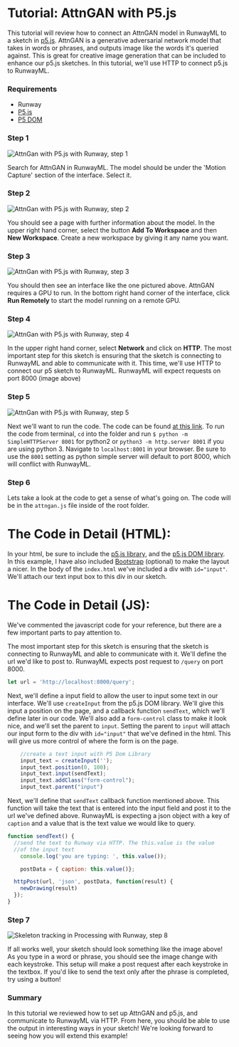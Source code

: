 # Tutorial: AttnGAN with P5.js

This tutorial will review how to connect an AttnGAN model in RunwayML to a sketch in [p5.js](https://p5js.org/). AttnGAN is a generative adversarial network model that takes in words or phrases, and outputs image like the words it's queried against. This is great for creative image generation that can be included to enhance our p5.js sketches. In this tutorial, we'll use HTTP to connect p5.js to RunwayML.

### Requirements

- Runway
- [P5.js](https://p5js.org/download/)
- [P5 DOM](https://p5js.org/reference/#/libraries/p5.dom)

### Step 1

![AttnGan with P5.js with Runway, step 1](assets/images/tutorials/tutorial_p5_attngan/selection.png)

Search for AttnGAN in RunwayML. The model should be under the 'Motion Capture' section of the interface. Select it.

### Step 2

![AttnGan with P5.js with Runway, step 2](assets/images/tutorials/tutorial_p5_attngan/info.png)

You should see a page with further information about the model. In the upper right hand corner, select the button **Add To Workspace** and then **New Workspace**. Create a new workspace by giving it any name you want.

### Step 3

![AttnGan with P5.js with Runway, step 3](assets/images/tutorials/tutorial_p5_attngan/interface.png)

You should then see an interface like the one pictured above. AttnGAN requires a GPU to run. In the bottom right hand corner of the interface, click **Run Remotely** to start the model running on a remote GPU.

### Step 4

![AttnGan with P5.js with Runway, step 4](assets/images/tutorials/tutorial_p5_attngan/port.png)

In the upper right hand corner, select **Network** and click on **HTTP**. The most important step for this sketch is ensuring that the sketch is connecting to RunwayML and able to communicate with it. This time, we'll use HTTP to connect our p5 sketch to RunwayML. RunwayML will expect requests on port 8000 (image above)

### Step 5

![AttnGan with P5.js with Runway, step 5](assets/images/tutorials/tutorial_p5_attngan/code.png)

Next we'll want to run the code. The code can be found [at this link](https://github.com/runwayml/p5js/tree/master/AttnGAN). To run the code from terminal, `cd` into the folder and run `$ python -m SimpleHTTPServer 8001`  for python2  or  `python3 -m http.server 8001` if you are using python 3. Navigate to `localhost:8001` in your browser. Be sure to use the `8001` setting as python simple server will default to port 8000, which will conflict with RunwayML.

### Step 6

Lets take a look at the code to get a sense of what's going on. The code will be in the `attngan.js` file inside of the root folder.

# The Code in Detail (HTML):
In your html, be sure to include the [p5.js library](https://p5js.org/download/), and the [p5.js DOM library](https://p5js.org/reference/#/libraries/p5.dom). In this example, I have also included [Bootstrap](https://getbootstrap.com/) (optional) to make the layout a nicer. In the body of the `index.html` we've included a div with `id="input"`. We'll attach our text input box to this div in our sketch.

# The Code in Detail (JS):
We've commented the javascript code for your reference, but there are a few important parts to pay attention to. 

The most important step for this sketch is ensuring that the sketch is connecting to RunwayML and able to communicate with it. We'll define the url we'd like to post to. RunwayML expects post request to `/query` on port 8000.

```js
let url = 'http://localhost:8000/query';
```

Next, we'll define a input field to allow the user to input some text in our interface. We'll use `createInput` from the p5.js DOM library. We'll give this input a position on the page, and a callback function `sendText`, which we'll define later in our code. We'll also add a `form-control` class to  make it look nice, and we'll set the parent to `input`. Setting the parent to `input` will attach our input form to the div with `id="input"` that we've defined in the html. This will give us more control of where the form is on the page.

```js
    //create a text input with P5 Dom Library
    input_text = createInput('');
    input_text.position(0, 100);
    input_text.input(sendText);
    input_text.addClass("form-control");
    input_text.parent("input")
```

Next, we'll define that `sendText` callback function mentioned above. This function will take the text that is entered into the input field and post it to the url we've defined above. RunwayML is expecting a json object with a key of `caption` and a value that is the text value we would like to query. 

```js
function sendText() {
  //send the text to Runway via HTTP. The this.value is the value
  //of the input text
    console.log('you are typing: ', this.value());

    postData = { caption: this.value()};

  httpPost(url, 'json', postData, function(result) {
    newDrawing(result)
  });
}
```

### Step 7

![Skeleton tracking in Processing with Runway, step  8](assets/images/tutorials/tutorial_p5_attngan/header.png)

If all works well, your sketch should look something like the image above! As you type in a word or phrase, you should see the image change with each keystroke. This setup will make a post request after each keystroke in the textbox. If you'd like to send the text only after the phrase is completed, try using a button! 

### Summary

In this tutorial we reviewed how to set up AttnGAN and p5.js, and communicate to RunwayML via HTTP. From here, you should be able to use the output in interesting ways in your sketch! We're looking forward to seeing how you will extend this example!